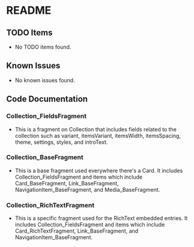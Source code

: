 # README

## TODO Items
- No TODO items found.

## Known Issues
- No known issues found.

## Code Documentation

### Collection_FieldsFragment
- This is a fragment on Collection that includes fields related to the collection such as variant, itemsVariant, itemsWidth, itemsSpacing, theme, settings, styles, and introText.

### Collection_BaseFragment
- This is a base fragment used everywhere there's a Card. It includes Collection_FieldsFragment and items which include Card_BaseFragment, Link_BaseFragment, NavigationItem_BaseFragment, and Media_BaseFragment.

### Collection_RichTextFragment
- This is a specific fragment used for the RichText embedded entries. It includes Collection_FieldsFragment and items which include Card_RichTextFragment, Link_BaseFragment, and NavigationItem_BaseFragment.